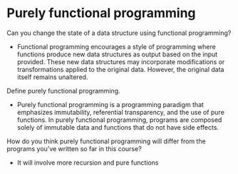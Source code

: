 # Purely functional programming

Can you change the state of a data structure using functional programming?

- Functional programming encourages a style of programming where functions produce new data structures as output based on the input provided. These new data structures may incorporate modifications or transformations applied to the original data. However, the original data itself remains unaltered.

Define purely functional programming.

- Purely functional programming is a programming paradigm that emphasizes immutability, referential transparency, and the use of pure functions. In purely functional programming, programs are composed solely of immutable data and functions that do not have side effects.

How do you think purely functional programming will differ from the programs you’ve written so far in this course?

- It will involve more recursion and pure functions